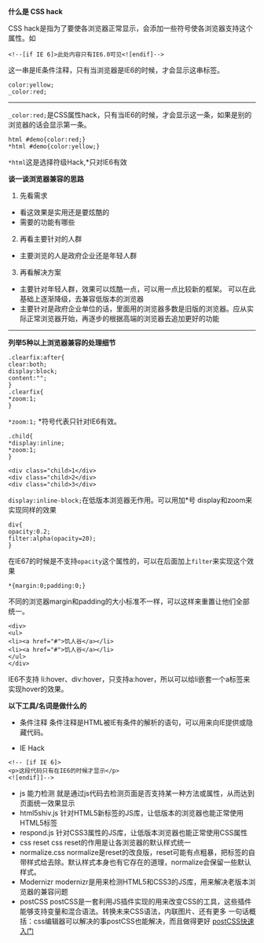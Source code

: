 **什么是 CSS hack**


CSS hack是指为了要使各浏览器正常显示，会添加一些符号使各浏览器支持这个属性。如
```
<!--[if IE 6]>此处内容只有IE6.0可见<![endif]-->
```
这一串是IE条件注释，只有当浏览器是IE6的时候，才会显示这串标签。
```
color:yellow;
_color:red;
```
***
`_color:red;`是CSS属性hack，只有当IE6的时候，才会显示这一条，如果是别的浏览器的话会显示第一条。
```
html #demo{color:red;}
*html #demo{color:yellow;}
```
`*html`这是选择符级Hack,*只对IE6有效


**谈一谈浏览器兼容的思路**
1. 先看需求 
  - 看这效果是实用还是要炫酷的
  - 需要的功能有哪些

2. 再看主要针对的人群
 - 主要浏览的人是政府企业还是年轻人群
3. 再看解决方案
 - 主要针对年轻人群，效果可以炫酷一点，可以用一点比较新的框架。 可以在此基础上逐渐降级，去兼容低版本的浏览器
 - 主要针对是政府企业单位的话，里面用的浏览器多数是旧版的浏览器。应从实际正常浏览器开始，再逐步的根据高端的浏览器去追加更好的功能

***
**列举5种以上浏览器兼容的处理细节**
```
.clearfix:after{
clear:both;
display:block;
content:"";
}
.clearfix{
*zoom:1;
}

```
`*zoom:1;` *符号代表只针对IE6有效。

```
.child{
*display:inline;
*zoom:1;
}

<div class="child>1</div>
<div class="child>2</div>
<div class="child>3</div>

```
`display:inline-block;`在低版本浏览器无作用。可以用加*号 display和zoom来实现同样的效果

```
div{
opacity:0.2;
filter:alpha(opacity=20);
}
```
在IE67的时候是不支持`opacity`这个属性的，可以在后面加上`filter`来实现这个效果

```
*{margin:0;padding:0;}
```
不同的浏览器margin和padding的大小标准不一样，可以这样来重置让他们全部统一。

```
<div>
<ul>
<li><a href="#">饥人谷</a></li>
<li><a href="#">饥人谷</a></li>
</ul>
</div>
```
IE6不支持 li:hover、div:hover，只支持a:hover，所以可以给li嵌套一个a标签来实现hover的效果。


**以下工具/名词是做什么的**

- 条件注释
条件注释是HTML被IE有条件的解析的语句，可以用来向IE提供或隐藏代码。

- IE Hack

```
<!-- [if IE 6]>
<p>这段代码只有在IE6的时候才显示</p>
<![endif]]-->
```
- js 能力检测
就是通过js代码去检测页面是否支持某一种方法或属性，从而达到页面统一效果显示
- html5shiv.js
针对HTML5新标签的JS库，让低版本的浏览器也能正常使用HTML5标签
- respond.js
针对CSS3属性的JS库，让低版本浏览器也能正常使用CSS属性
- css reset
css reset的作用是让各浏览器的默认样式统一
- normalize.css
normalize是reset的改良版，reset可能有点粗暴，把标签的自带样式给去除。默认样式本身也有它存在的道理，normalize会保留一些默认样式。
- Modernizr
modernizr是用来检测HTML5和CSS3的JS库，用来解决老版本浏览器的兼容问题
- postCSS
postCSS是一套利用JS插件实现的用来改变CSS的工具，这些插件能够支持变量和混合语法。转换未来CSS语法，内联图片、还有更多
一句话概括：css编辑器可以解决的事postCSS也能解决，而且做得更好
[postCSS快速入门](https://aotu.io/notes/2015/10/13/start-postcss/)